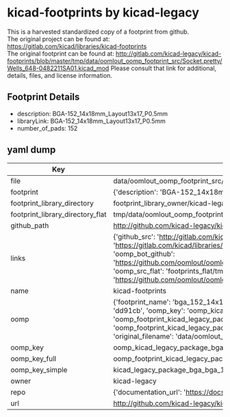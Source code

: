 # kicad-footprints by kicad-legacy  
This is a harvested standardized copy of a footprint from github.  
The original project can be found at:  
https://gitlab.com/kicad/libraries/kicad-footprints  
The original footprint can be found at:
http://gitlab.com/kicad-legacy/kicad-footprints/blob/master/tmp/data/oomlout_oomp_footprint_src/Socket.pretty/Wells_648-0482211SA01.kicad_mod
Please consult that link for additional, details, files, and license information.  
## Footprint Details
* description: BGA-152_14x18mm_Layout13x17_P0.5mm  
* libraryLink: BGA-152_14x18mm_Layout13x17_P0.5mm  
* number_of_pads: 152  
## yaml dump  
| Key | Value |  
| --- | --- |  
| file | data/oomlout_oomp_footprint_src/kicad-footprints/Package_BGA.pretty/BGA-152_14x18mm_Layout13x17_P0.5mm.kicad_mod |  
| footprint | {'description': 'BGA-152_14x18mm_Layout13x17_P0.5mm', 'libraryLink': 'BGA-152_14x18mm_Layout13x17_P0.5mm', 'number_of_pads': 152} |  
| footprint_library_directory | footprint_library_owner/kicad-legacy_kicad-footprints |  
| footprint_library_directory_flat | tmp/data/oomlout_oomp_footprint_src/footprints_flat/kicad_legacy_package_bga_bga_152_14x18mm_layout13x17_p0_5mm/working |  
| github_path | http://github.com/kicad-legacy/kicad-footprints/blob/master/tmp/data/oomlout_oomp_footprint_src/Package_BGA.pretty/BGA-152_14x18mm_Layout13x17_P0.5mm.kicad_mod |  
| links | {'github_src': 'http://gitlab.com/kicad-legacy/kicad-footprints/blob/master/tmp/data/oomlout_oomp_footprint_src/Socket.pretty/Wells_648-0482211SA01.kicad_mod', 'github_src_repo': 'https://gitlab.com/kicad/libraries/kicad-footprints', 'oomp_bot': 'tmp/data/oomlout_oomp_footprint_src/footprints/kicad_legacy_package_bga_bga_152_14x18mm_layout13x17_p0_5mm/working', 'oomp_bot_github': 'https://github.com/oomlout/oomlout_oomp_footprint_bot/tree/main/tmp/data/oomlout_oomp_footprint_src/footprints/kicad_legacy_package_bga_bga_152_14x18mm_layout13x17_p0_5mm/working', 'oomp_src_flat': 'footprints_flat/tmp/data/oomlout_oomp_footprint_src/footprints_flat/kicad_legacy_package_bga_bga_152_14x18mm_layout13x17_p0_5mm/working', 'oomp_src_flat_github': 'https://github.com/oomlout/oomlout_oomp_footprint_src/tree/main/tmp/data/oomlout_oomp_footprint_src/footprints_flat/kicad_legacy_package_bga_bga_152_14x18mm_layout13x17_p0_5mm/working'} |  
| name | kicad-footprints |  
| oomp | {'footprint_name': 'bga_152_14x18mm_layout13x17_p0_5mm', 'library_name': 'package_bga', 'md5': 'dd91cb10ea21c3f5bf486767025ff950', 'md5_10': 'dd91cb10ea', 'md5_5': 'dd91c', 'md5_6': 'dd91cb', 'oomp_key': 'oomp_kicad_legacy_package_bga_bga_152_14x18mm_layout13x17_p0_5mm', 'oomp_key_extra': 'oomp_footprint_kicad_legacy_package_bga_bga_152_14x18mm_layout13x17_p0_5mm', 'oomp_key_full': 'oomp_footprint_kicad_legacy_package_bga_bga_152_14x18mm_layout13x17_p0_5mm_dd91cb', 'oomp_key_simple': 'kicad_legacy_package_bga_bga_152_14x18mm_layout13x17_p0_5mm', 'original_filename': 'data/oomlout_oomp_footprint_src/kicad-footprints/Package_BGA.pretty/BGA-152_14x18mm_Layout13x17_P0.5mm.kicad_mod', 'owner_name': 'kicad_legacy'} |  
| oomp_key | oomp_kicad_legacy_package_bga_bga_152_14x18mm_layout13x17_p0_5mm |  
| oomp_key_full | oomp_footprint_kicad_legacy_package_bga_bga_152_14x18mm_layout13x17_p0_5mm |  
| oomp_key_simple | kicad_legacy_package_bga_bga_152_14x18mm_layout13x17_p0_5mm |  
| owner | kicad-legacy |  
| repo | {'documentation_url': 'https://docs.github.com/rest/repos/repos#get-a-repository', 'message': 'Not Found'} |  
| url | http://github.com/kicad-legacy/kicad-footprints |  


